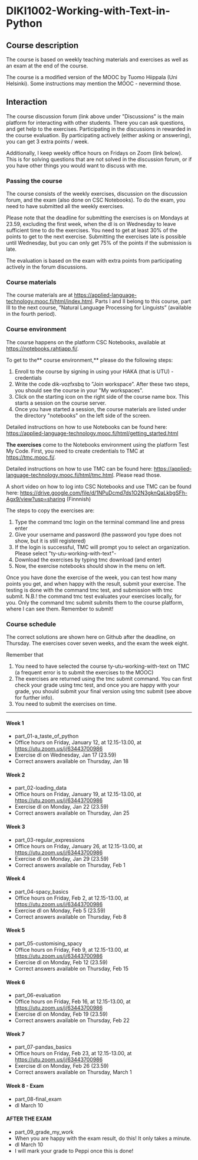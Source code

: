 # DIKI1002-Working-with-Text-in-Python
 
## Course description
The course is based on weekly teaching materials and exercises as well as an exam at the end of the course. 

The course is a modified version of the MOOC by Tuomo Hiippala (Uni Helsinki). Some instructions may mention the MOOC - nevermind those.

## Interaction
The course discussion forum (link above under "Discussions" is the main platform for interacting with other students. There you can ask questions, and get help to the exercises. Participating in the discussions in rewarded in the course evaluation. By participating actively (either asking or answering), you can get 3 extra points / week. 

Additionally, I keep weekly office hours on Fridays on Zoom (link below). This is for solving questions that are not solved in the discussion forum, or if you have other things you would want to discuss with me.

### Passing the course

The course consists of the weekly exercises, discussion on the discussion forum, and the exam (also done on CSC Notebooks). To do the exam, you need to have submitted all the weekly exercises. 

Please note that the deadline for submitting the exercises is on Mondays at 23.59, excluding the first week, when the dl is on Wednesday to leave sufficient time to do the exercises.
You need to get at least 30% of the points to get to the next exercise. Submitting the exercises late is possible until Wednesday, but you can only get 75% of the points if the submission is late.

The evaluation is based on the exam with extra points from participating actively in the forum discussions.

### Course materials

The course materials are at https://applied-language-technology.mooc.fi/html/index.html. 
Parts I and II belong to this course, part III to the next course, ”Natural Language Processing for Linguists” (available in the fourth period).

### Course environment

The course happens on the platform CSC Notebooks, available at https://notebooks.rahtiapp.fi/. 

To get to the** course environment,** please do the following steps:
1) Enroll to the course by signing in using your HAKA (that is UTU) -credentials
2) Write the code dik-vozfxsbq to ”Join workspace”. After these two steps, you should see the course in your "My workspaces".
3) Click on the starting icon on the right side of the course name box. This starts a session on the course server.
4) Once you have started a session, the course materials are listed under the directory "notebooks" on the left side of the screen.

Detailed instructions on how to use Notebooks can be found here: https://applied-language-technology.mooc.fi/html/getting_started.html 

**The exercises** come to the Notebooks environment using the platform Test My Code. First, you need to create credentials to TMC at https://tmc.mooc.fi/.

Detailed instructions on how to use TMC can be found here: https://applied-language-technology.mooc.fi/html/tmc.html. Please read those.

A short video on how to log into CSC Notebooks and use TMC can be found here: https://drive.google.com/file/d/1NPuDcmd7ds1O2N3gknQaLkbgSFh-Agx9/view?usp=sharing (Finnnish)

The steps to copy the exercises are: 
1) Type the command tmc login on the terminal command line and press enter
2) Give your username and password (the password you type does not show, but it is still registered)
3) If the login is successful, TMC will prompt you to select an organization. Please select "ty-utu-working-with-text"-
4) Download the exercises by typing tmc download (and enter)
5) Now, the exercise notebooks should show in the menu on left.
   
Once you have done the exercise of the week, you can test how many points you get, and when happy with the result, submit your exercise. The testing is done with the command tmc test, and submission with tmc submit.
N.B.! the command tmc test evaluates your exercises locally, for you. Only the command tmc submit submits them to the course platform, where I can see them. Remember to submit!

### Course schedule
The correct solutions are shown here on Github after the deadline, on Thursday. The exercises cover seven weeks, and the exam the week eight.

Remember that 
1) You need to have selected the course ty-utu-working-with-text on TMC (a frequent error is to submit the exercises to the MOOC)
2) The exercises are returned using the tmc submit command. You can first check your grade using tmc test, and once you are happy with your grade, you should submit your final version using tmc submit (see above for further info).
3) You need to submit the exercises on time.
---------------------------------------------------------------------------------------------------------------------------------------------------------------------

#### Week 1
* part_01-a_taste_of_python
* Office hours on Friday, January 12, at 12.15-13.00, at https://utu.zoom.us/j/63443700986
* Exercise dl on Wednesday, Jan 17 (23.59)
* Correct answers available on Thursday, Jan 18

#### Week 2
* part_02-loading_data
* Office hours on Friday, January 19, at 12.15-13.00, at https://utu.zoom.us/j/63443700986
* Exercise dl on Monday, Jan 22 (23.59)
* Correct answers available on Thursday, Jan 25

#### Week 3
* part_03-regular_expressions
* Office hours on Friday, January 26, at 12.15-13.00, at https://utu.zoom.us/j/63443700986
* Exercise dl on Monday, Jan 29 (23.59)
* Correct answers available on Thursday, Feb 1

#### Week 4
* part_04-spacy_basics
* Office hours on Friday, Feb 2, at 12.15-13.00, at https://utu.zoom.us/j/63443700986
* Exercise dl on Monday, Feb 5 (23.59)
* Correct answers available on Thursday, Feb 8

#### Week 5
* part_05-customising_spacy
* Office hours on Friday, Feb 9, at 12.15-13.00, at https://utu.zoom.us/j/63443700986
* Exercise dl on Monday, Feb 12 (23.59)
* Correct answers available on Thursday, Feb 15

#### Week 6
* part_06-evaluation
* Office hours on Friday, Feb 16, at 12.15-13.00, at https://utu.zoom.us/j/63443700986
* Exercise dl on Monday, Feb 19 (23.59)
* Correct answers available on Thursday, Feb 22

#### Week 7
* part_07-pandas_basics
* Office hours on Friday, Feb 23, at 12.15-13.00, at https://utu.zoom.us/j/63443700986
* Exercise dl on Monday, Feb 26 (23.59)
* Correct answers available on Thursday, March 1

#### Week 8 - Exam
* part_08-final_exam
* dl March 10

#### AFTER THE EXAM
* part_09_grade_my_work
* When you are happy with the exam result, do this! It only takes a minute.
* dl March 10
* I will mark your grade to Peppi once this is done!
